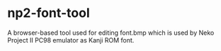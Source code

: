 # np2-font-tool
A browser-based tool used for editing font.bmp which is used by Neko Project II PC98 emulator as Kanji ROM font.

